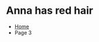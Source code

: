 <h1> Anna has red hair</h1>


<ul class="breadcrumb">
  <li><a href="https://luciapusateri.github.io/test/index.html">Home</a></li>
  <li>Page 3</li>
